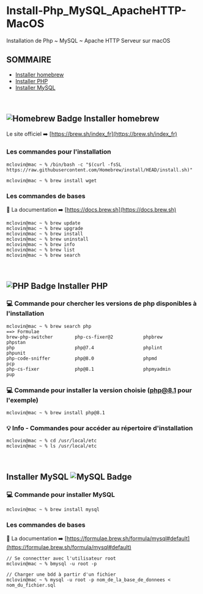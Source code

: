 # Install-Php_MySQL_ApacheHTTP-MacOS
Installation de Php ~ MySQL ~ Apache HTTP Serveur sur macOS

## SOMMAIRE
* [Installer homebrew](#Installer-homebrew)
* [Installer PHP](#Installer-PHP)
* [Installer MySQL](#Installer-MySQL)

<br>

## ![Homebrew Badge](https://img.shields.io/badge/Homebrew-FBB040?logo=homebrew&logoColor=fff&style=plastic) Installer homebrew
Le site officiel ➡️ [https://brew.sh/index_fr](https://brew.sh/index_fr) <br>

### Les commandes pour l'installation

```
mclovin@mac ~ % /bin/bash -c "$(curl -fsSL https://raw.githubusercontent.com/Homebrew/install/HEAD/install.sh)"

mclovin@mac ~ % brew install wget
```

### Les commandes de bases
📒 La documentation ➡️ [https://docs.brew.sh](https://docs.brew.sh)
```
mclovin@mac ~ % brew update
mclovin@mac ~ % brew upgrade
mclovin@mac ~ % brew install
mclovin@mac ~ % brew uninstall
mclovin@mac ~ % brew info
mclovin@mac ~ % brew list
mclovin@mac ~ % brew search
```

<br>

## ![PHP Badge](https://img.shields.io/badge/PHP-777BB4?logo=php&logoColor=fff&style=flat) Installer PHP

### 💻 Commande pour chercher les versions de php disponibles à l'installation 

```
mclovin@mac ~ % brew search php
==> Formulae
brew-php-switcher        php-cs-fixer@2           phpbrew                  phpstan
php                      php@7.4                  phplint                  phpunit
php-code-sniffer         php@8.0                  phpmd                    pcp
php-cs-fixer             php@8.1                  phpmyadmin               pup
```
### 💻 Commande pour installer la version choisie (php@8.1 pour l'exemple)
```
mclovin@mac ~ % brew install php@8.1
```
### 💡 Info - Commandes pour accéder au répertoire d'installation
```
mclovin@mac ~ % cd /usr/local/etc
mclovin@mac ~ % ls /usr/local/etc
```



<br>

## Installer MySQL ![MySQL Badge](https://img.shields.io/badge/MySQL-4479A1?logo=mysql&logoColor=fff&style=flat)


### 💻 Commande pour installer MySQL
```
mclovin@mac ~ % brew install mysql
```
### Les commandes de bases

📒 La documentation ➡️ [https://formulae.brew.sh/formula/mysql#default](https://formulae.brew.sh/formula/mysql#default)

```
// Se connectter avec l'utilisateur root 
mclovin@mac ~ % bmysql -u root -p

// Charger une bdd à partir d'un fichier
mclovin@mac ~ % mysql -u root -p nom_de_la_base_de_donnees < nom_du_fichier.sql
```
